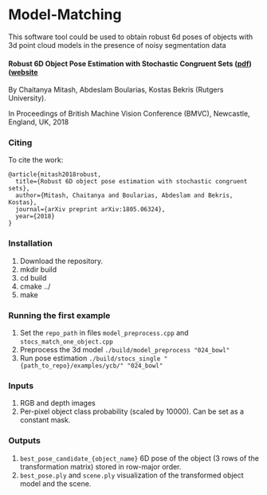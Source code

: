 # Model-Matching
This software tool could be used to obtain robust 6d poses of objects with 3d point cloud models in the presence of noisy segmentation data

#### Robust 6D Object Pose Estimation with Stochastic Congruent Sets ([pdf](http://bmvc2018.org/contents/papers/1046.pdf))([website](http://paul.rutgers.edu/~cm1074/)
By Chaitanya Mitash, Abdeslam Boularias, Kostas Bekris (Rutgers University).

In Proceedings of British Machine Vision Conference (BMVC), Newcastle, England, UK, 2018

### Citing
To cite the work:

```
@article{mitash2018robust,
  title={Robust 6D object pose estimation with stochastic congruent sets},
  author={Mitash, Chaitanya and Boularias, Abdeslam and Bekris, Kostas},
  journal={arXiv preprint arXiv:1805.06324},
  year={2018}
}
```

### Installation
1. Download the repository.
2. mkdir build
3. cd build
4. cmake ../
5. make

### Running the first example
1. Set the ```repo_path``` in files ```model_preprocess.cpp``` and ```stocs_match_one_object.cpp```
2. Preprocess the 3d model
```./build/model_preprocess "024_bowl"```
3. Run pose estimation
```./build/stocs_single "{path_to_repo}/examples/ycb/" "024_bowl"```

### Inputs
1. RGB and depth images
2. Per-pixel object class probability (scaled by 10000). Can be set as a constant mask.

### Outputs
1. ```best_pose_candidate_{object_name}``` 6D pose of the object (3 rows of the transformation matrix) stored in row-major order.
2. ```best_pose.ply``` and ```scene.ply``` visualization of the transformed object model and the scene.
